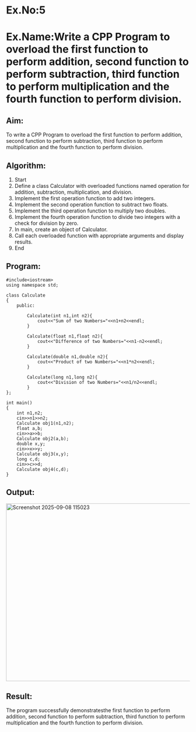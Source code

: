 # Ex.No:5
# Ex.Name:Write a CPP Program to overload the first function to perform addition, second function to perform subtraction, third function to perform multiplication and the fourth function to perform division.
## Aim:
To write a CPP Program to overload the first function to perform addition, second function to perform subtraction, third function to perform multiplication and the fourth function to perform division.


## Algorithm:
1. Start
2. Define a class Calculator with overloaded functions named operation for addition, subtraction, multiplication, and division.
3. Implement the first operation function to add two integers.
4. Implement the second operation function to subtract two floats.
5. Implement the third operation function to multiply two doubles.
6. Implement the fourth operation function to divide two integers with a check for division by zero.
7. In main, create an object of Calculator.
8. Call each overloaded function with appropriate arguments and display results.
9. End


## Program:
```
#include<iostream>
using namespace std;

class Calculate
{
    public:
        
        Calculate(int n1,int n2){
            cout<<"Sum of two Numbers="<<n1+n2<<endl;
        }
        
        Calculate(float n1,float n2){
            cout<<"Difference of two Numbers="<<n1-n2<<endl;
        }
        
        Calculate(double n1,double n2){
            cout<<"Product of two Numbers="<<n1*n2<<endl;
        }
        
        Calculate(long n1,long n2){
            cout<<"Division of two Numbers="<<n1/n2<<endl;
        }
};

int main()
{
    int n1,n2;
    cin>>n1>>n2;
    Calculate obj1(n1,n2);
    float a,b;
    cin>>a>>b;
    Calculate obj2(a,b);
    double x,y;
    cin>>x>>y;
    Calculate obj3(x,y);
    long c,d;
    cin>>c>>d;
    Calculate obj4(c,d);
}
```



## Output:
<img width="1089" height="486" alt="Screenshot 2025-09-08 115023" src="https://github.com/user-attachments/assets/9ff54107-3c3d-4e5c-8c94-03a26389b607" />




## Result:
The program successfully demonstratesthe first function to perform addition, second function to perform subtraction, third function to perform multiplication and the fourth function to perform division.


